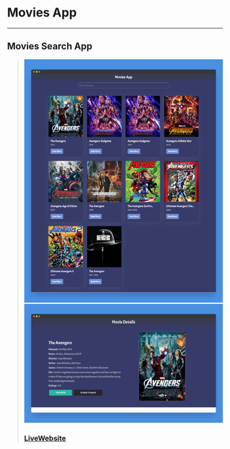 # Movies App
---
Movies Search App 
---
> ![Website](images/movieapp.png)
> ![Website](images/movieapp2.png)
> ### [LiveWebsite](https://moviesin.netlify.app/)